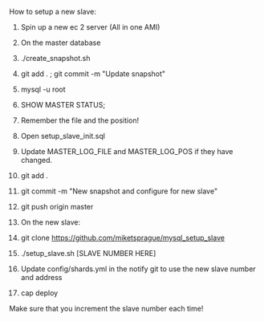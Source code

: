 How to setup a new slave:

1. Spin up a new ec 2 server (All in one AMI)

2. On the master database

3. ./create_snapshot.sh

4. git add . ; git commit -m "Update snapshot"

5. mysql -u root

6. SHOW MASTER STATUS;

7. Remember the file and the position!

8. Open setup_slave_init.sql

9. Update MASTER_LOG_FILE and MASTER_LOG_POS if they have changed.

10. git add .

11. git commit -m "New snapshot and configure for new slave" 

12. git push origin master

13. On the new slave:

14. git clone https://github.com/miketsprague/mysql_setup_slave

15. ./setup_slave.sh [SLAVE NUMBER HERE]

16. Update config/shards.yml in the notify git to use the new slave number and address

17. cap deploy


Make sure that you increment the slave number each time!
